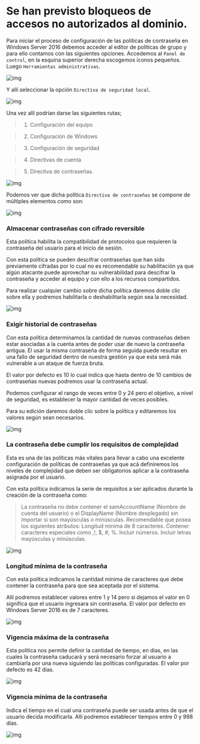 # Se han previsto bloqueos de accesos no autorizados al dominio.

Para iniciar el proceso de configuración de las políticas de contraseña en Windows Server 2016 debemos acceder al editor de políticas de grupo y para ello contamos con las siguientes opciones. Accedemos al `Panel de control`, en la esquina superior derecha escogemos iconos pequeños. Luego `Herramientas administrativas`.

![img](https://github.com/smxrlxp/dominios.html/blob/master/assets/admin_acceso_dom/b-acceso-dominio/1.png)

Y allí seleccionar la opción `Directiva de seguridad local`.

![img](https://github.com/smxrlxp/dominios.html/blob/master/assets/admin_acceso_dom/b-acceso-dominio/2.png)

Una vez allí podrian darse las siguientes rutas; 

>1. Configuración del equipo

>2. Configuración de Windows

>3. Configuración de seguridad

>4. Directivas de cuenta

>5. Directiva de contraseñas.

![img](https://github.com/smxrlxp/dominios.html/blob/master/assets/admin_acceso_dom/b-acceso-dominio/3.png)

Podemos ver que dicha política `Directiva de contraseñas` se compone de múltiples elementos como son:

![img](https://github.com/smxrlxp/dominios.html/blob/master/assets/admin_acceso_dom/b-acceso-dominio/4.png)
 
### Almacenar contraseñas con cifrado reversible

Esta política habilita la compatibilidad de protocolos que requieren la contraseña del usuario para el inicio de sesión.
 
Con esta política se pueden descifrar contraseñas que han sido previamente cifradas por lo cual no es recomendable su habilitación ya que algún atacante puede aprovechar su vulnerabilidad para descifrar la contraseña y acceder al equipo y con ello a los recursos compartidos.

Para realizar cualquier cambio sobre dicha política daremos doble clic sobre ella y podremos habilitarla o deshabilitarla según sea la necesidad.

![img](https://github.com/smxrlxp/dominios.html/blob/master/assets/admin_acceso_dom/b-acceso-dominio/5.png)

### Exigir historial de contraseñas

Con esta política determinamos la cantidad de nuevas contraseñas deben estar asociadas a la cuenta antes de poder usar de nuevo la contraseña antigua. El usar la misma contraseña de forma seguida puede resultar en una fallo de seguridad dentro de nuestra gestión ya que esta será más vulnerable a un ataque de fuerza bruta.

El valor por defecto es 10 lo cual indica que hasta dentro de 10 cambios de contraseñas nuevas podremos usar la contraseña actual.

Podemos configurar el rango de veces entre 0 y 24 pero el objetivo, a nivel de seguridad, es establecer la mayor cantidad de veces posibles.

Para su edición daremos doble clic sobre la política y editaremos los valores según sean necesarios.

![img](https://github.com/smxrlxp/dominios.html/blob/master/assets/admin_acceso_dom/b-acceso-dominio/6.png)

### La contraseña debe cumplir los requisitos de complejidad

Esta es una de las políticas más vitales para llevar a cabo una excelente configuración de políticas de contraseñas ya que acá definiremos los niveles de complejidad que deben ser obligatorios aplicar a la contraseña asignada por el usuario.
 
Con esta política indicamos la serie de requisitos a ser aplicados durante la creación de la contraseña como:

>La contraseña no debe contener el samAccountName (Nombre de cuenta del usuario) o el DisplayName
>(Nombre desplegado) sin importar si son mayúsculas o minúsculas.
>Recomendable que posea los siguientes atributos:
>Longitud mínima de 8 caracteres.
>Contener caracteres especiales como ,!, $, #, %.
>Incluir números.
>Incluir letras mayúsculas y minúsculas.

![img](https://github.com/smxrlxp/dominios.html/blob/master/assets/admin_acceso_dom/b-acceso-dominio/7.png)

### Longitud mínima de la contraseña

Con esta política indicamos la cantidad mínima de caracteres que debe contener la contraseña para que sea aceptada por el sistema.

Allí podremos establecer valores entre 1 y 14 pero si dejamos el valor en 0 significa que el usuario ingresara sin contraseña. El valor por defecto en Windows Server 2016 es de 7 caracteres.

![img](https://github.com/smxrlxp/dominios.html/blob/master/assets/admin_acceso_dom/b-acceso-dominio/8.png)

### Vigencia máxima de la contraseña

Esta política nos permite definir la cantidad de tiempo, en días, en las cuales la contraseña caducará y será necesario forzar al usuario a cambiarla por una nueva siguiendo las políticas configuradas. El valor por defecto es 42 días.

![img](https://github.com/smxrlxp/dominios.html/blob/master/assets/admin_acceso_dom/b-acceso-dominio/9.png)

### Vigencia mínima de la contraseña

Indica el tiempo en el cual una contraseña puede ser usada antes de que el usuario decida modificarla. Allí podremos establecer tiempos entre 0 y 998 días.

![img](https://github.com/smxrlxp/dominios.html/blob/master/assets/admin_acceso_dom/b-acceso-dominio/10.png)


